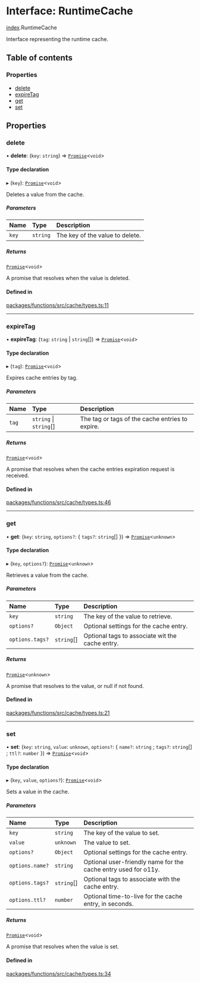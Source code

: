 # Interface: RuntimeCache

[index](../modules/index.md).RuntimeCache

Interface representing the runtime cache.

## Table of contents

### Properties

- [delete](index.RuntimeCache.md#delete)
- [expireTag](index.RuntimeCache.md#expiretag)
- [get](index.RuntimeCache.md#get)
- [set](index.RuntimeCache.md#set)

## Properties

### delete

• **delete**: (`key`: `string`) => [`Promise`](https://developer.mozilla.org/en-US/docs/Web/JavaScript/Reference/Global_Objects/Promise)<`void`\>

#### Type declaration

▸ (`key`): [`Promise`](https://developer.mozilla.org/en-US/docs/Web/JavaScript/Reference/Global_Objects/Promise)<`void`\>

Deletes a value from the cache.

##### Parameters

| Name  | Type     | Description                     |
| :---- | :------- | :------------------------------ |
| `key` | `string` | The key of the value to delete. |

##### Returns

[`Promise`](https://developer.mozilla.org/en-US/docs/Web/JavaScript/Reference/Global_Objects/Promise)<`void`\>

A promise that resolves when the value is deleted.

#### Defined in

[packages/functions/src/cache/types.ts:11](https://github.com/R3n3gade-ai/vercel/blob/main/packages/functions/src/cache/types.ts#L11)

---

### expireTag

• **expireTag**: (`tag`: `string` \| `string`[]) => [`Promise`](https://developer.mozilla.org/en-US/docs/Web/JavaScript/Reference/Global_Objects/Promise)<`void`\>

#### Type declaration

▸ (`tag`): [`Promise`](https://developer.mozilla.org/en-US/docs/Web/JavaScript/Reference/Global_Objects/Promise)<`void`\>

Expires cache entries by tag.

##### Parameters

| Name  | Type                   | Description                                     |
| :---- | :--------------------- | :---------------------------------------------- |
| `tag` | `string` \| `string`[] | The tag or tags of the cache entries to expire. |

##### Returns

[`Promise`](https://developer.mozilla.org/en-US/docs/Web/JavaScript/Reference/Global_Objects/Promise)<`void`\>

A promise that resolves when the cache entries expiration request is received.

#### Defined in

[packages/functions/src/cache/types.ts:46](https://github.com/R3n3gade-ai/vercel/blob/main/packages/functions/src/cache/types.ts#L46)

---

### get

• **get**: (`key`: `string`, `options?`: { `tags?`: `string`[] }) => [`Promise`](https://developer.mozilla.org/en-US/docs/Web/JavaScript/Reference/Global_Objects/Promise)<`unknown`\>

#### Type declaration

▸ (`key`, `options?`): [`Promise`](https://developer.mozilla.org/en-US/docs/Web/JavaScript/Reference/Global_Objects/Promise)<`unknown`\>

Retrieves a value from the cache.

##### Parameters

| Name            | Type       | Description                                     |
| :-------------- | :--------- | :---------------------------------------------- |
| `key`           | `string`   | The key of the value to retrieve.               |
| `options?`      | `Object`   | Optional settings for the cache entry.          |
| `options.tags?` | `string`[] | Optional tags to associate wit the cache entry. |

##### Returns

[`Promise`](https://developer.mozilla.org/en-US/docs/Web/JavaScript/Reference/Global_Objects/Promise)<`unknown`\>

A promise that resolves to the value, or null if not found.

#### Defined in

[packages/functions/src/cache/types.ts:21](https://github.com/R3n3gade-ai/vercel/blob/main/packages/functions/src/cache/types.ts#L21)

---

### set

• **set**: (`key`: `string`, `value`: `unknown`, `options?`: { `name?`: `string` ; `tags?`: `string`[] ; `ttl?`: `number` }) => [`Promise`](https://developer.mozilla.org/en-US/docs/Web/JavaScript/Reference/Global_Objects/Promise)<`void`\>

#### Type declaration

▸ (`key`, `value`, `options?`): [`Promise`](https://developer.mozilla.org/en-US/docs/Web/JavaScript/Reference/Global_Objects/Promise)<`void`\>

Sets a value in the cache.

##### Parameters

| Name            | Type       | Description                                                    |
| :-------------- | :--------- | :------------------------------------------------------------- |
| `key`           | `string`   | The key of the value to set.                                   |
| `value`         | `unknown`  | The value to set.                                              |
| `options?`      | `Object`   | Optional settings for the cache entry.                         |
| `options.name?` | `string`   | Optional user-friendly name for the cache entry used for o11y. |
| `options.tags?` | `string`[] | Optional tags to associate with the cache entry.               |
| `options.ttl?`  | `number`   | Optional time-to-live for the cache entry, in seconds.         |

##### Returns

[`Promise`](https://developer.mozilla.org/en-US/docs/Web/JavaScript/Reference/Global_Objects/Promise)<`void`\>

A promise that resolves when the value is set.

#### Defined in

[packages/functions/src/cache/types.ts:34](https://github.com/R3n3gade-ai/vercel/blob/main/packages/functions/src/cache/types.ts#L34)
